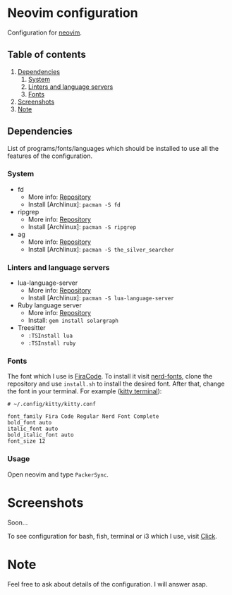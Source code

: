 # Neovim configuration

Configuration for [neovim](https://neovim.io/).

## Table of contents

1. [Dependencies](#dependencies)
    1. [System](#system)
    1. [Linters and language servers](#linters-and-language-servers)
    1. [Fonts](#fonts)
2. [Screenshots](#screenshots)
3. [Note](#note)

## Dependencies

List of programs/fonts/languages which should be installed to use all the features of the configuration.

### System
- fd
  - More info: [Repository](https://github.com/sharkdp/fd)
  - Install [Archlinux]: `pacman -S fd`
- ripgrep
  - More info: [Repository](https://github.com/BurntSushi/ripgrep)
  - Install [Archlinux]: `pacman -S ripgrep`
- ag
  - More info: [Repository](https://github.com/ggreer/the_silver_searcher)
  - Install [Archlinux]: `pacman -S the_silver_searcher`

### Linters and language servers

- lua-language-server
  - More info: [Repository](https://github.com/sumneko/lua-language-server)
  - Install [Archlinux]: `pacman -S lua-language-server`
- Ruby language server
  - More info: [Repository](https://github.com/castwide/solargraph)
  - Install: `gem install solargraph`
- Treesitter
  - `:TSInstall lua`
  - `:TSInstall ruby`

### Fonts
The font which I use is [FiraCode](https://github.com/ryanoasis/nerd-fonts/tree/master/patched-fonts/FiraCode).
To install it visit [nerd-fonts](https://github.com/ryanoasis/nerd-fonts#font-installation), clone the repository and
use `install.sh` to install the desired font.
After that, change the font in your terminal.
For example ([kitty terminal](https://github.com/kovidgoyal/kitty)):
```
# ~/.config/kitty/kitty.conf

font_family Fira Code Regular Nerd Font Complete
bold_font auto
italic_font auto
bold_italic_font auto
font_size 12
```

### Usage

Open neovim and type `PackerSync`.

# Screenshots
Soon...

To see configuration for bash, fish, terminal or i3 which I use, visit [Click](https://github.com/pjezusek/dotfiles-archlinux).

# Note
Feel free to ask about details of the configuration. I will answer asap.
